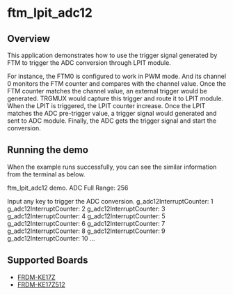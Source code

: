 # ftm_lpit_adc12

## Overview

This application demonstrates how to use the trigger signal generated by FTM to trigger the ADC
conversion through LPIT module.

For instance, the FTM0 is configured to work in PWM mode. And its channel 0 monitors the FTM counter
and compares with the channel value. Once the FTM counter matches the channel value, an external
trigger would be generated. TRGMUX would capture this trigger and route it to LPIT module. When the
LPIT is triggered, the LPIT counter increase. Once the LPIT matches the ADC pre-trigger value, a trigger
signal would generated and sent to ADC module. Finally, the ADC gets the trigger signal and start the
conversion.

## Running the demo
When the example runs successfully, you can see the similar information from the terminal as below.

ftm_lpit_adc12 demo.
ADC Full Range: 256

Input any key to trigger the ADC conversion.
g_adc12InterruptCounter: 1
g_adc12InterruptCounter: 2
g_adc12InterruptCounter: 3
g_adc12InterruptCounter: 4
g_adc12InterruptCounter: 5
g_adc12InterruptCounter: 6
g_adc12InterruptCounter: 7
g_adc12InterruptCounter: 8
g_adc12InterruptCounter: 9
g_adc12InterruptCounter: 10
...

## Supported Boards
- [FRDM-KE17Z](../../../_boards/frdmke17z/demo_apps/ftm_lpit_adc12/example_board_readme.md)
- [FRDM-KE17Z512](../../../_boards/frdmke17z512/demo_apps/ftm_lpit_adc12/example_board_readme.md)
